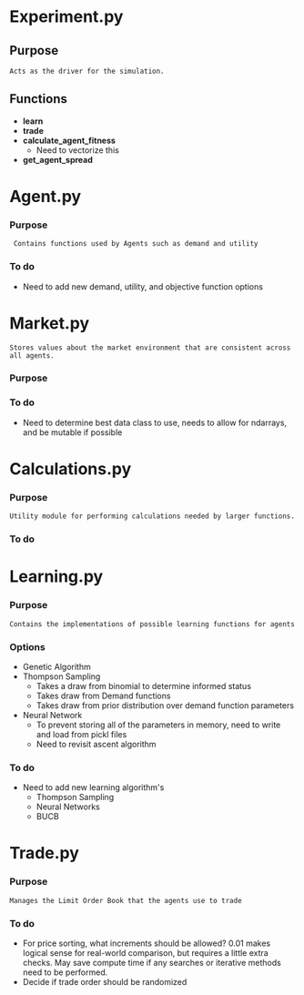 
# Experiment.py

## Purpose
	Acts as the driver for the simulation. 
## Functions

- **learn**
- **trade**
- **calculate_agent_fitness**
	- Need to vectorize this
- **get_agent_spread**


# Agent.py
### Purpose
	 Contains functions used by Agents such as demand and utility

### To do 
- Need to add new demand, utility, and objective function options
# Market.py
	Stores values about the market environment that are consistent across all agents.

### Purpose

### To do 
- Need to determine best data class to use, needs to allow for ndarrays, and be mutable if possible

# Calculations.py
### Purpose
	Utility module for performing calculations needed by larger functions.
### To do 

# Learning.py
### Purpose
	Contains the implementations of possible learning functions for agents

### Options
 - Genetic Algorithm
 - Thompson Sampling
	 - Takes a draw from binomial to determine informed status
	 - Takes draw from Demand functions
	 - Takes draw from prior distribution over demand function parameters
 - Neural Network
	- To prevent storing all of the parameters in memory, need to write and load from pickl files 
	- Need to revisit ascent algorithm

### To do 
- Need to add new learning algorithm's
	- Thompson Sampling
	- Neural Networks
	- BUCB

# Trade.py
### Purpose
	Manages the Limit Order Book that the agents use to trade

### To do 
- For price sorting, what increments should be allowed? 0.01 makes logical sense for real-world comparison, but requires a little extra checks. May save compute time if any searches or iterative methods need to be performed.
- Decide if trade order should be randomized